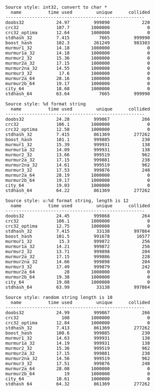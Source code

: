 <pre>
Source style: int32, convert to char *
  name          time used         unique      collided
----------------------------------------------------
doobs32            24.97         999890            220
crc32              107.7        1000000              0
crc32_optima       12.64        1000000              0
stdhash_32         7.415           7665         999990
boost_hash         102.3         261249         983303
murmur1_32         14.18        1000000              0
murmur1a_32        14.18        1000000              0
murmur2_32         15.36        1000000              0
murmur2a_32        17.15        1000000              0
murmur2na_32       14.55        1000000              0
murmur3_32          17.6        1000000              0
murmur2a_64        28.16        1000000              0
murmur2b_64        19.17        1000000              0
city_64            18.68        1000000              0
stdhash_64         63.64           7665         999990

Source style: %d format string
  name          time used         unique      collided
----------------------------------------------------
doobs32            24.28         999867            266
crc32              106.1        1000000              0
crc32_optima       12.58        1000000              0
stdhash_32         7.415         861369         277262
boost_hash         101.1         999885            230
murmur1_32         15.39         999931            138
murmur1a_32        14.09         999931            138
murmur2_32         13.66         999519            962
murmur2a_32        17.15         999881            238
murmur2na_32       14.61         999519            962
murmur3_32         17.53         999876            248
murmur2a_64        28.19        1000000              0
murmur2b_64        19.17        1000000              0
city_64            19.03        1000000              0
stdhash_64         64.22         861369         277262

Source style: u:%d format string, length is 12
  name          time used         unique      collided
----------------------------------------------------
doobs32            24.45         999868            264
crc32              106.1        1000000              0
crc32_optima       12.75        1000000              0
stdhash_32         7.415          33138         997864
boost_hash         101.5         991678          16577
murmur1_32          15.3         999872            256
murmur1a_32        14.21         999872            256
murmur2_32         13.71         999898            204
murmur2a_32        17.15         999886            228
murmur2na_32       14.66         999898            204
murmur3_32         17.49         999879            242
murmur2a_64           28        1000000              0
murmur2b_64        19.38        1000000              0
city_64            19.08        1000000              0
stdhash_64         63.99          33138         997864

Source style: random string length is 10
  name          time used         unique      collided
----------------------------------------------------
doobs32            24.99         999867            266
crc32                108        1000000              0
crc32_optima       12.84        1000000              0
stdhash_32         7.413         861369         277262
boost_hash         100.6         999885            230
murmur1_32         14.63         999931            138
murmur1a_32        14.19         999931            138
murmur2_32         15.36         999519            962
murmur2a_32        17.15         999881            238
murmur2na_32       14.56         999519            962
murmur3_32         17.51         999876            248
murmur2a_64        28.08        1000000              0
murmur2b_64           19        1000000              0
city_64            18.61        1000000              0
stdhash_64         64.32         861369         277262
</pre>
